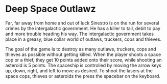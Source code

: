 # Deep Space Outlawz
 
Far, far away from home and out of luck Sinestro is on the run for several crimes by the intergalactic government. He has a killer to tail, debit to pay and more trouble heading his way. The intergalactic government takes place in a greasy, blue collar world of outlaws, truckers, cops and thieves. 

The goal of the game is to destroy as many outlaws, truckers, cops and thieves as possible without getting killed. When the player shoots a space cop or a thief, they get 10 points added onto their score, while shooting an asteroid is 5 points. The spaceship is controlled by moving the arrow keys up, down, right, and left to move as desired. To shoot the lasers at the space cops, thieves or asteroids the press the spacebar on the keyboard.

